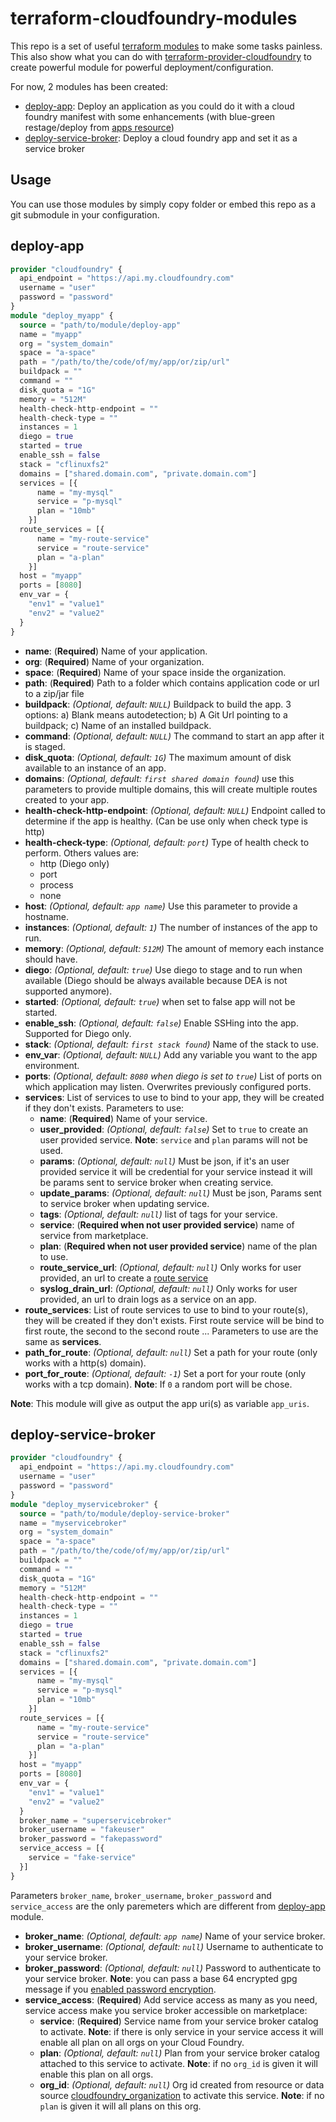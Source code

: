 # terraform-cloudfoundry-modules

This repo is a set of useful [terraform modules](https://www.terraform.io/docs/modules/index.html) to make some tasks painless.
This also show what you can do with [terraform-provider-cloudfoundry](https://github.com/orange-cloudfoundry/terraform-provider-cloudfoundry) to create powerful module for powerful deployment/configuration.

For now, 2 modules has been created:

- [deploy-app](/deploy-app): Deploy an application as you could do it with a cloud foundry manifest with some enhancements (with blue-green restage/deploy from [apps resource](https://github.com/orange-cloudfoundry/terraform-provider-cloudfoundry#applications))
- [deploy-service-broker](/deploy-service-broker): Deploy a cloud foundry app and set it as a service broker

## Usage

You can use those modules by simply copy folder or embed this repo as a git submodule in your configuration.

## deploy-app

```tf
provider "cloudfoundry" {
  api_endpoint = "https://api.my.cloudfoundry.com"
  username = "user"
  password = "password"
}
module "deploy_myapp" {
  source = "path/to/module/deploy-app"
  name = "myapp"
  org = "system_domain"
  space = "a-space"
  path = "/path/to/the/code/of/my/app/or/zip/url"
  buildpack = ""
  command = ""
  disk_quota = "1G"
  memory = "512M"
  health-check-http-endpoint = ""
  health-check-type = ""
  instances = 1
  diego = true
  started = true
  enable_ssh = false
  stack = "cflinuxfs2"
  domains = ["shared.domain.com", "private.domain.com"]
  services = [{
      name = "my-mysql"
      service = "p-mysql"
      plan = "10mb"
    }]
  route_services = [{
      name = "my-route-service"
      service = "route-service"
      plan = "a-plan"
    }]
  host = "myapp"
  ports = [8080]
  env_var = {
    "env1" = "value1"
    "env2" = "value2"
  }
}
```

- **name**: (**Required**) Name of your application.
- **org**: (**Required**) Name of your organization.
- **space**: (**Required**) Name of your space inside the organization.
- **path**: (**Required**) Path to a folder which contains application code or url to a zip/jar file
- **buildpack**: *(Optional, default: `NULL`)* Buildpack to build the app. 3 options: a) Blank means autodetection; b) A Git Url pointing to a buildpack; c) Name of an installed buildpack.
- **command**: *(Optional, default: `NULL`)* The command to start an app after it is staged.
- **disk_quota**: *(Optional, default: `1G`)* The maximum amount of disk available to an instance of an app.
- **domains**: *(Optional, default: `first shared domain found`)* use this parameters to provide multiple domains, this will create multiple routes created to your app.
- **health-check-http-endpoint**: *(Optional, default: `NULL`)* Endpoint called to determine if the app is healthy. (Can  be use only when check type is http)
- **health-check-type**: *(Optional, default: `port`)* Type of health check to perform. Others values are: 
  - http (Diego only)
  - port
  - process
  - none
- **host**: *(Optional, default: `app name`)* Use this parameter to provide a hostname.
- **instances**: *(Optional, default: `1`)* The number of instances of the app to run.
- **memory**: *(Optional, default: `512M`)* The amount of memory each instance should have.
- **diego**: *(Optional, default: `true`)* Use diego to stage and to run when available (Diego should be always available because DEA is not supported anymore).
- **started**: *(Optional, default: `true`)* when set to false app will not be started.
- **enable_ssh**: *(Optional, default: `false`)* Enable SSHing into the app. Supported for Diego only.
- **stack**: *(Optional, default: `first stack found`)* Name of the stack to use.
- **env_var**: *(Optional, default: `NULL`)* Add any variable you want to the app environment.
- **ports**: *(Optional, default: `8080` when diego is set to `true`)* List of ports on which application may listen. Overwrites previously configured ports. 
- **services**: List of services to use to bind to your app, they will be created if they don't exists. Parameters to use:
  - **name**: (**Required**) Name of your service.
  - **user_provided**: *(Optional, default: `false`)* Set to `true` to create an user provided service. **Note**: `service` and `plan` params will not be used.
  - **params**: *(Optional, default: `null`)* Must be json, if it's an user provided service it will be credential for your service instead it will be params sent to service broker when creating service.
  - **update_params**: *(Optional, default: `null`)* Must be json, Params sent to service broker when updating service.
  - **tags**: *(Optional, default: `null`)* list of tags for your service.
  - **service**: (**Required when not user provided service**) name of service from marketplace.
  - **plan**: (**Required when not user provided service**) name of the plan to use.
  - **route_service_url**: *(Optional, default: `null`)* Only works for user provided, an url to create a [route service](https://docs.cloudfoundry.org/services/route-services.html)
  - **syslog_drain_url**: *(Optional, default: `null`)* Only works for user provided, an url to drain logs as a service on an app.
- **route_services**:  List of route services to use to bind to your route(s), they will be created if they don't exists. First route service will be bind to first route, the second to the second route ... Parameters to use are the same as **services**.
- **path_for_route**: *(Optional, default: `null`)* Set a path for your route (only works with a http(s) domain).
- **port_for_route**: *(Optional, default: `-1`)* Set a port for your route (only works with a tcp domain). **Note**: If `0` a random port will be chose.


**Note**: This module will give as output the app uri(s) as variable `app_uris`.

## deploy-service-broker

```tf
provider "cloudfoundry" {
  api_endpoint = "https://api.my.cloudfoundry.com"
  username = "user"
  password = "password"
}
module "deploy_myservicebroker" {
  source = "path/to/module/deploy-service-broker"
  name = "myservicebroker"
  org = "system_domain"
  space = "a-space"
  path = "/path/to/the/code/of/my/app/or/zip/url"
  buildpack = ""
  command = ""
  disk_quota = "1G"
  memory = "512M"
  health-check-http-endpoint = ""
  health-check-type = ""
  instances = 1
  diego = true
  started = true
  enable_ssh = false
  stack = "cflinuxfs2"
  domains = ["shared.domain.com", "private.domain.com"]
  services = [{
      name = "my-mysql"
      service = "p-mysql"
      plan = "10mb"
    }]
  route_services = [{
      name = "my-route-service"
      service = "route-service"
      plan = "a-plan"
    }]
  host = "myapp"
  ports = [8080]
  env_var = {
    "env1" = "value1"
    "env2" = "value2"
  }
  broker_name = "superservicebroker"
  broker_username = "fakeuser"
  broker_password = "fakepassword"
  service_access = [{
    service = "fake-service"
  }]
}
```

Parameters `broker_name`, `broker_username`, `broker_password` and `service_access` are the only paremeters which are different from [deploy-app](#deploy-app) module.

- **broker_name**: *(Optional, default: `app name`)* Name of your service broker.
- **broker_username**: *(Optional, default: `null`)* Username to authenticate to your service broker.
- **broker_password**: *(Optional, default: `null`)* Password to authenticate to your service broker. **Note**: you can pass a base 64 encrypted gpg message if you [enabled password encryption](https://github.com/orange-cloudfoundry/terraform-provider-cloudfoundry#enable-password-encryption).
- **service_access**: (**Required**) Add service access as many as you need, service access make you service broker accessible on marketplace:
  - **service**: (**Required**) Service name from your service broker catalog to activate. **Note**: if there is only service in your service access it will enable all plan on all orgs on your Cloud Foundry.
  - **plan**: *(Optional, default: `null`)* Plan from your service broker catalog attached to this service to activate. **Note**: if no `org_id` is given it will enable this plan on all orgs.
  - **org_id**: *(Optional, default: `null`)* Org id created from resource or data source [cloudfoundry_organization](#organizations) to activate this service. **Note**: if no `plan` is given it will all plans on this org.